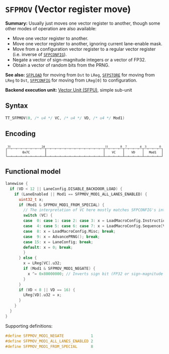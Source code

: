 # `SFPMOV` (Vector register move)

**Summary:** Usually just moves one vector register to another, though some other modes of operation are also available:
* Move one vector register to another.
* Move one vector register to another, ignoring current lane-enable mask.
* Move from a configuration vector register to a regular vector register (i.e. inverse of [`SFPCONFIG`](SFPCONFIG.md)).
* Negate a vector of sign-magnitude integers or a vector of FP32.
* Obtain a vector of random bits from the PRNG.

**See also:** [`SFPLOAD`](SFPLOAD.md) for moving from `Dst` to `LReg`, [`SFPSTORE`](SFPSTORE.md) for moving from `LReg` to `Dst`, [`SFPCONFIG`](SFPCONFIG.md) for moving from `LReg[0]` to configuration.

**Backend execution unit:** [Vector Unit (SFPU)](VectorUnit.md), simple sub-unit

## Syntax

```c
TT_SFPMOV(0, /* u4 */ VC, /* u4 */ VD, /* u4 */ Mod1)
```

## Encoding

![](../../../Diagrams/Out/Bits32_SFPMOV.svg)

## Functional model

```c
lanewise {
  if (VD < 12 || LaneConfig.DISABLE_BACKDOOR_LOAD) {
    if (LaneEnabled || Mod1 == SFPMOV_MOD1_ALL_LANES_ENABLED) {
      uint32_t x;
      if (Mod1 & SFPMOV_MOD1_FROM_SPECIAL) {
        // The interpretation of VC here mostly matches SFPCONFIG's interpretation of VD.
        switch (VC) {
        case  0: case 1: case 2: case 3: x = LoadMacroConfig.InstructionTemplate[VC]; break;
        case  4: case 5: case 6: case 7: x = LoadMacroConfig.Sequence[VC - 4]; break;
        case  8: x = LoadMacroConfig.Misc; break;
        case  9: x = AdvancePRNG(); break;
        case 15: x = LaneConfig; break;
        default: x = 0; break;
        }
      } else {
        x = LReg[VC].u32;
        if (Mod1 & SFPMOV_MOD1_NEGATE) {
          x ^= 0x80000000; // Inverts sign bit (FP32 or sign-magnitude integer).
        }
      }
      if (VD < 8 || VD == 16) {
        LReg[VD].u32 = x;
      }
    }
  }
}
```

Supporting definitions:
```c
#define SFPMOV_MOD1_NEGATE            1
#define SFPMOV_MOD1_ALL_LANES_ENABLED 2
#define SFPMOV_MOD1_FROM_SPECIAL      8
```
